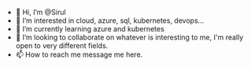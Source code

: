 - 👋 Hi, I’m @Sirul
- 👀 I’m interested in cloud, azure, sql, kubernetes, devops...
- 🌱 I’m currently learning azure and kubernetes
- 💞️ I’m looking to collaborate on whatever is interesting to me, I'm really open to very different fields.
- 📫 How to reach me message me here.

<!---
Sirul/Sirul is a ✨ special ✨ repository because its `README.md` (this file) appears on your GitHub profile.
You can click the Preview link to take a look at your changes.
--->

